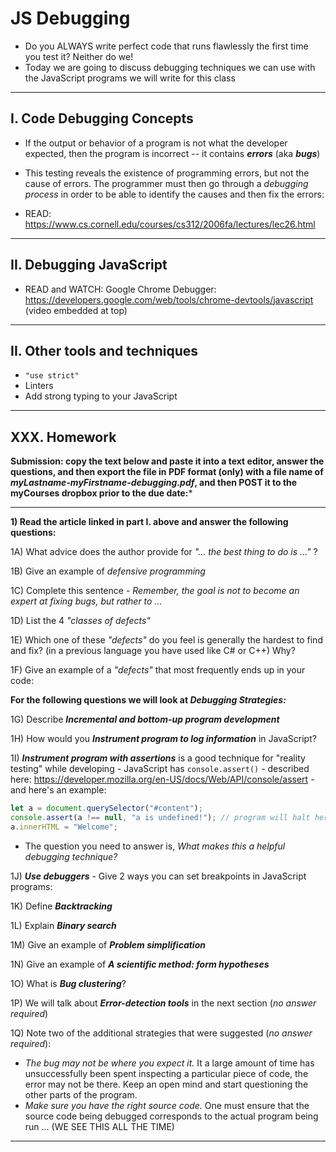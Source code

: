 # JS Debugging

- Do you ALWAYS write perfect code that runs flawlessly the first time you test it? Neither do we!
- Today we are going to discuss debugging techniques we can use with the JavaScript programs we will write for this class

<hr>

## I. Code Debugging Concepts

- If the output or behavior of a program is not what the developer expected, then the program is incorrect -- it contains ***errors*** (aka ***bugs***)
- This testing reveals the existence of programming errors, but not the cause of errors. The programmer must then go through a *debugging process* in order to be able to identify the causes and then fix the errors:

- READ: https://www.cs.cornell.edu/courses/cs312/2006fa/lectures/lec26.html

<hr>

## II. Debugging JavaScript

- READ and WATCH: Google Chrome Debugger: https://developers.google.com/web/tools/chrome-devtools/javascript (video embedded at top)

<hr>

## II. Other tools and techniques

- `"use strict"`
- Linters
- Add strong typing to your JavaScript

<hr>

## XXX. Homework

**Submission: copy the text below and paste it into a text editor, answer the questions, and then export the file in PDF format (only) with a file name of *myLastname-myFirstname-debugging.pdf*, and then POST it to the myCourses dropbox prior to the due date:***

<hr>

**1) Read the article linked in part I. above and answer the following questions:**

1A) What advice does the author provide for *"... the best thing to do is ..."* ?

1B) Give an example of *defensive programming*

1C) Complete this sentence - *Remember, the goal is not to become an expert at fixing bugs, but rather to ...*

1D) List the 4 *"classes of defects"*

1E) Which one of these *"defects"* do you feel is generally the hardest to find and fix? (in a previous language you have used like C# or C++) Why?

1F) Give an example of a *"defects"* that most frequently ends up in your code:

**For the following questions we will look at *Debugging Strategies:***

1G) Describe ***Incremental and bottom-up program development***

1H) How would you ***Instrument program to log information*** in JavaScript?

1I) ***Instrument program with assertions*** is a good technique for "reality testing" while developing - JavaScript has `console.assert()` - described here: https://developer.mozilla.org/en-US/docs/Web/API/console/assert - and here's an example:

```js
let a = document.querySelector("#content");
console.assert(a !== null, "a is undefined!"); // program will halt here if a IS null (i.e. if the assertion fails)
a.innerHTML = "Welcome";
```

- The question you need to answer is, *What makes this a helpful debugging technique?*

1J) ***Use debuggers*** - Give 2 ways you can set breakpoints in JavaScript programs:

1K) Define ***Backtracking***

1L) Explain ***Binary search***

1M) Give an example of ***Problem simplification***

1N) Give an example of ***A scientific method: form hypotheses***

1O) What is ***Bug clustering***?

1P) We will talk about ***Error-detection tools*** in the next section (*no answer required*)

1Q) Note two of the additional strategies that were suggested (*no answer required*):

- *The bug may not be where you expect it.* It a large amount of time has unsuccessfully been spent inspecting a particular piece of code, the error may not be there. Keep an open mind and start questioning the other parts of the program.
- *Make sure you have the right source code.* One must ensure that the source code being debugged corresponds to the actual program being run ... (WE SEE THIS ALL THE TIME)

<hr>




